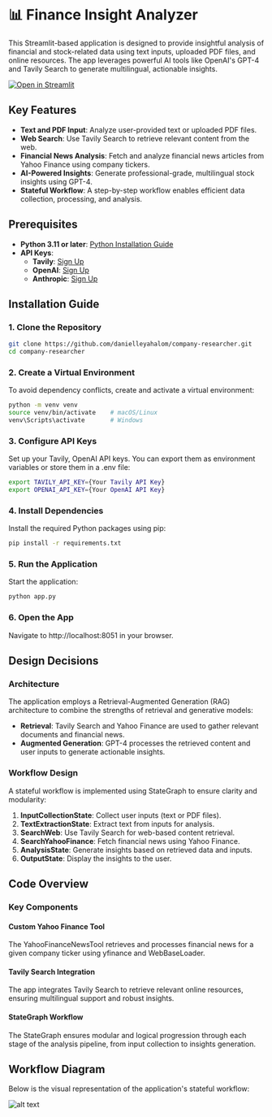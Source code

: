 # 📊 Finance Insight Analyzer

This Streamlit-based application is designed to provide insightful analysis of financial and stock-related data using text inputs, uploaded PDF files, and online resources. The app leverages powerful AI tools like OpenAI's GPT-4 and Tavily Search to generate multilingual, actionable insights.

[![Open in Streamlit](https://static.streamlit.io/badges/streamlit_badge_black_white.svg)](https://chatbot-template.streamlit.app/)

## Key Features

- **Text and PDF Input**: Analyze user-provided text or uploaded PDF files.
- **Web Search**: Use Tavily Search to retrieve relevant content from the web.
- **Financial News Analysis**: Fetch and analyze financial news articles from Yahoo Finance using company tickers.
- **AI-Powered Insights**: Generate professional-grade, multilingual stock insights using GPT-4.
- **Stateful Workflow**: A step-by-step workflow enables efficient data collection, processing, and analysis.

## Prerequisites

- **Python 3.11 or later**: [Python Installation Guide](https://www.tutorialsteacher.com/python/install-python)
- **API Keys**:
  - **Tavily**: [Sign Up](https://tavily.com/)
  - **OpenAI**: [Sign Up](https://openai.com/)
  - **Anthropic**: [Sign Up](https://console.anthropic.com/settings/keys)

## Installation Guide

### 1. Clone the Repository

```bash
git clone https://github.com/danielleyahalom/company-researcher.git
cd company-researcher
```

### 2. Create a Virtual Environment

To avoid dependency conflicts, create and activate a virtual environment:

```bash
python -m venv venv
source venv/bin/activate    # macOS/Linux
venv\Scripts\activate       # Windows
```

### 3. Configure API Keys

Set up your Tavily, OpenAI API keys. You can export them as environment variables or store them in a .env file:

```bash
export TAVILY_API_KEY={Your Tavily API Key}
export OPENAI_API_KEY={Your OpenAI API Key}
```

### 4. Install Dependencies

Install the required Python packages using pip:

```bash
pip install -r requirements.txt
```

### 5. Run the Application

Start the application:

```bash
python app.py
```

### 6. Open the App

Navigate to http://localhost:8051 in your browser.

## Design Decisions

### Architecture

The application employs a Retrieval-Augmented Generation (RAG) architecture to combine the strengths of retrieval and generative models:

- **Retrieval**: Tavily Search and Yahoo Finance are used to gather relevant documents and financial news.
- **Augmented Generation**: GPT-4 processes the retrieved content and user inputs to generate actionable insights.

### Workflow Design

A stateful workflow is implemented using StateGraph to ensure clarity and modularity:

1. **InputCollectionState**: Collect user inputs (text or PDF files).
2. **TextExtractionState**: Extract text from inputs for analysis.
3. **SearchWeb**: Use Tavily Search for web-based content retrieval.
4. **SearchYahooFinance**: Fetch financial news using Yahoo Finance.
5. **AnalysisState**: Generate insights based on retrieved data and inputs.
6. **OutputState**: Display the insights to the user.


## Code Overview

### Key Components

#### Custom Yahoo Finance Tool

The YahooFinanceNewsTool retrieves and processes financial news for a given company ticker using yfinance and WebBaseLoader.

#### Tavily Search Integration

The app integrates Tavily Search to retrieve relevant online resources, ensuring multilingual support and robust insights.

#### StateGraph Workflow

The StateGraph ensures modular and logical progression through each stage of the analysis pipeline, from input collection to insights generation.

## Workflow Diagram
Below is the visual representation of the application's stateful workflow:

![alt text](https://github.com/TalKleinBgu/tavily-finance-chatbot/blob/main/graph.png?raw=true)
